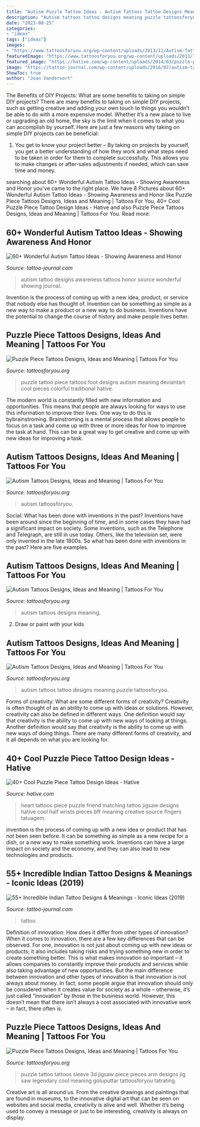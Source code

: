 ```yaml
---
title: "Autism Puzzle Tattoo Ideas - Autism Tattoos Tattoo Designs Meaning Puzzle Tattoosforyou"
description: "Autism tattoos tattoo designs meaning puzzle tattoosforyou"
date: "2023-08-25"
categories:
- "ideas"
tags: ["ideas"]
images:
- "https://www.tattoosforyou.org/wp-content/uploads/2013/11/Autism-Tattoos-Pictures.jpg"
featuredImage: "https://www.tattoosforyou.org/wp-content/uploads/2013/11/Autism-Puzzle-Piece-Tattoos.jpg"
featured_image: "https://hative.com/wp-content/uploads/2014/03/puzzle-piece-tattoos/6-jigsaw-piece-heart-on-wrists.jpg"
image: "https://tattoo-journal.com/wp-content/uploads/2016/07/autism-tattoos30-650x662.jpg"
ShowToc: true
author: "Joan Vandervort"
---
```



The Benefits of DIY Projects: What are some benefits to taking on simple DIY projects?
There are many benefits to taking on simple DIY projects, such as getting creative and adding your own touch to things you wouldn’t be able to do with a more expensive model. Whether it’s a new place to live or upgrading an old home, the sky is the limit when it comes to what you can accomplish by yourself. Here are just a few reasons why taking on simple DIY projects can be beneficial: 
1. You get to know your project better – By taking on projects by yourself, you get a better understanding of how they work and what steps need to be taken in order for them to complete successfully. This allows you to make changes or after-sales adjustments if needed, which can save time and money. 


	

		
searching about 60+ Wonderful Autism Tattoo Ideas - Showing Awareness and Honor you've came to the right place. We have 8 Pictures about 60+ Wonderful Autism Tattoo Ideas - Showing Awareness and Honor like Puzzle Piece Tattoos Designs, Ideas and Meaning | Tattoos For You, 40+ Cool Puzzle Piece Tattoo Design Ideas - Hative and also Puzzle Piece Tattoos Designs, Ideas and Meaning | Tattoos For You. Read more:
		
    
## 60+ Wonderful Autism Tattoo Ideas - Showing Awareness And Honor

<img loading=lazy src="https://tattoo-journal.com/wp-content/uploads/2016/07/autism-tattoos30-650x662.jpg" onerror="this.onerror=null;this.src='https://tse1.mm.bing.net/th?id=OIP.RHjv3ozUMKhMWv2Ak-ekYAD3D8&amp;pid=15.1';" alt="60+ Wonderful Autism Tattoo Ideas - Showing Awareness and Honor">

_Source: tattoo-journal.com_

>autism tattoo designs awareness tattoos honor source wonderful showing journal. 

	

Invention is the process of coming up with a new idea, product, or service that nobody else has thought of. Invention can be something as simple as a new way to make a product or a new way to do business. Inventions have the potential to change the course of history and make people lives better.

    
## Puzzle Piece Tattoos Designs, Ideas And Meaning | Tattoos For You

<img loading=lazy src="http://www.tattoosforyou.org/wp-content/uploads/2013/11/Puzzle-Piece-Tattoo-Images.jpg" onerror="this.onerror=null;this.src='https://tse2.mm.bing.net/th?id=OIP.lzf02SkuoQzwEZDlEOqXzgHaJ1&amp;pid=15.1';" alt="Puzzle Piece Tattoos Designs, Ideas and Meaning | Tattoos For You">

_Source: tattoosforyou.org_

>puzzle tattoo piece tattoos foot designs autism meaning deviantart cool pieces colorful traditional hative. 

	

The modern world is constantly filled with new information and opportunities. This means that people are always looking for ways to use this information to improve their lives. One way to do this is bybrainstroming. Brainstroming is a mental process that allows people to focus on a task and come up with three or more ideas for how to improve the task at hand. This can be a great way to get creative and come up with new ideas for improving a task.

    
## Autism Tattoos Designs, Ideas And Meaning | Tattoos For You

<img loading=lazy src="https://www.tattoosforyou.org/wp-content/uploads/2013/11/Autism-Puzzle-Piece-Tattoos.jpg" onerror="this.onerror=null;this.src='https://tse2.mm.bing.net/th?id=OIP.FSbQfXVC7E9at4GASfkJGgHaJ4&amp;pid=15.1';" alt="Autism Tattoos Designs, Ideas and Meaning | Tattoos For You">

_Source: tattoosforyou.org_

>autism tattoosforyou. 

	

Social: What has been done with inventions in the past?
Inventions have been around since the beginning of time, and in some cases they have had a significant impact on society. Some inventions, such as the Telephone and Telegraph, are still in use today. Others, like the television set, were only invented in the late 1800s. So what has been done with inventions in the past? Here are five examples.

    
## Autism Tattoos Designs, Ideas And Meaning | Tattoos For You

<img loading=lazy src="http://www.tattoosforyou.org/wp-content/uploads/2013/11/Autism-Tattoos-Images.png" onerror="this.onerror=null;this.src='https://tse1.mm.bing.net/th?id=OIP.0GJpHx_1mAh9WTX_mD9KhgHaJ4&amp;pid=15.1';" alt="Autism Tattoos Designs, Ideas and Meaning | Tattoos For You">

_Source: tattoosforyou.org_

>autism tattoos designs meaning. 

	

2. Draw or paint with your kids

    
## Autism Tattoos Designs, Ideas And Meaning | Tattoos For You

<img loading=lazy src="https://www.tattoosforyou.org/wp-content/uploads/2013/11/Autism-Tattoos-Pictures.jpg" onerror="this.onerror=null;this.src='https://tse3.mm.bing.net/th?id=OIP.aTyU3_fARxS4jyExHCG3MQHaJ4&amp;pid=15.1';" alt="Autism Tattoos Designs, Ideas and Meaning | Tattoos For You">

_Source: tattoosforyou.org_

>autism tattoos tattoo designs meaning puzzle tattoosforyou. 

	

Forms of creativity: What are some different forms of creativity?
Creativity is often thought of as an ability to come up with ideas or solutions. However, creativity can also be defined in different ways. One definition would say that creativity is the ability to come up with new ways of looking at things. Another definition would say that creativity is the ability to come up with new ways of doing things. There are many different forms of creativity, and it all depends on what you are looking for.

    
## 40+ Cool Puzzle Piece Tattoo Design Ideas - Hative

<img loading=lazy src="https://hative.com/wp-content/uploads/2014/03/puzzle-piece-tattoos/6-jigsaw-piece-heart-on-wrists.jpg" onerror="this.onerror=null;this.src='https://tse4.mm.bing.net/th?id=OIP.Bds5YWJiVHGdJjTsO1G81gHaF5&amp;pid=15.1';" alt="40+ Cool Puzzle Piece Tattoo Design Ideas - Hative">

_Source: hative.com_

>heart tattoos piece puzzle friend matching tattoo jigsaw designs hative cool half wrists pieces bff meaning creative source fingers tatuagem. 

	

invention is the process of coming up with a new idea or product that has not been seen before. It can be something as simple as a new recipe for a dish, or a new way to make something work. Inventions can have a large impact on society and the economy, and they can also lead to new technologies and products.

    
## 55+ Incredible Indian Tattoo Designs &amp; Meanings - Iconic Ideas (2019)

<img loading=lazy src="https://tattoo-journal.com/wp-content/uploads/2017/01/Indian-Tattoo-45-650x650.jpg" onerror="this.onerror=null;this.src='https://tse3.mm.bing.net/th?id=OIP.2BE9Cfdp6cJoQ1ZqZgti1AHaHa&amp;pid=15.1';" alt="55+ Incredible Indian Tattoo Designs &amp; Meanings - Iconic Ideas (2019)">

_Source: tattoo-journal.com_

>tattoo. 

	

Definition of innovation: How does it differ from other types of innovation?
When it comes to innovation, there are a few key differences that can be observed. For one, innovation is not just about coming up with new ideas or products; it also includes taking risks and trying something new in order to create something better. This is what makes innovation so important – it allows companies to constantly improve their products and services while also taking advantage of new opportunities.
But the main difference between innovation and other types of innovation is that innovation is not always about money. In fact, some people argue that innovation should only be considered when it creates value for society as a whole – otherwise, it’s just called “innovation” by those in the business world. However, this doesn’t mean that there isn’t always a cost associated with innovative work – in fact, there often is.

    
## Puzzle Piece Tattoos Designs, Ideas And Meaning | Tattoos For You

<img loading=lazy src="http://www.tattoosforyou.org/wp-content/uploads/2013/11/Puzzle-Pieces-Tattoos-768x1024.jpg" onerror="this.onerror=null;this.src='https://tse3.mm.bing.net/th?id=OIP.ja_o1iaH1J8_kpOi2lpZ7wHaJ4&amp;pid=15.1';" alt="Puzzle Piece Tattoos Designs, Ideas and Meaning | Tattoos For You">

_Source: tattoosforyou.org_

>puzzle tattoo tattoos sleeve 3d jigsaw piece pieces arm designs jig saw legendary cool meaning goluputtar tattoosforyou tatrating. 

	

Creative art is all around us. From the creative drawings and paintings that are found in museums, to the innovative digital art that can be seen on websites and social media, creativity is alive and well. Whether it’s being used to convey a message or just to be interesting, creativity is always on display.

